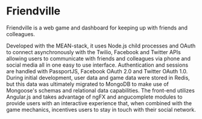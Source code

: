 Friendville
===========

Friendville is a web game and dashboard for keeping up with friends and colleagues. 

Developed with the MEAN-stack, it uses Node.js child processes and OAuth to connect asynchronously with the Twilio, Facebook and Twitter APIs allowing users to communicate with friends and colleagues via phone and social media all in one easy to use interface. Authentication and sessions are handled with PassportJS, Facebook OAuth 2.0 and Twitter OAuth 1.0. During initial development, user data and game data were stored in Redis, but this data was ultimately migrated to MongoDB to make use of Mongoose's schemas and relational data capabilities. The front-end utilizes Angular.js and takes advantage of ngFX and angucomplete modules to provide users with an interactive experience that, when combined with the game mechanics, incentives users to stay in touch with their social network. 
